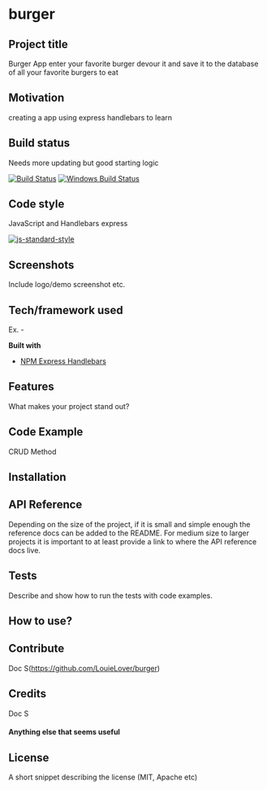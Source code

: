 # burger
## Project title
Burger App enter your favorite burger devour it and save it to the database of all your favorite burgers to eat 
## Motivation
creating a app using express handlebars to learn 

## Build status
Needs more updating but good starting logic 

[![Build Status](https://travis-ci.org/akashnimare/foco.svg?branch=master)](https://travis-ci.org/akashnimare/foco)
[![Windows Build Status](https://ci.appveyor.com/api/projects/status/github/akashnimare/foco?branch=master&svg=true)](https://ci.appveyor.com/project/akashnimare/foco/branch/master)

## Code style
JavaScript and Handlebars express

[![js-standard-style](https://img.shields.io/badge/code%20style-standard-brightgreen.svg?style=flat)](https://github.com/feross/standard)
 
## Screenshots
Include logo/demo screenshot etc.

## Tech/framework used
Ex. -

<b>Built with</b>
- [NPM Express Handlebars](https://www.npmjs.com/package/express-handlebars)

## Features
What makes your project stand out?

## Code Example
CRUD Method

## Installation


## API Reference

Depending on the size of the project, if it is small and simple enough the reference docs can be added to the README. For medium size to larger projects it is important to at least provide a link to where the API reference docs live.

## Tests
Describe and show how to run the tests with code examples.

## How to use?


## Contribute

Doc S(https://github.com/LouieLover/burger) 

## Credits
Doc S

#### Anything else that seems useful

## License
A short snippet describing the license (MIT, Apache etc)
